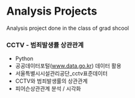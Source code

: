 # Analysis Projects
Analysis project done in the class of grad shcool

### CCTV - 범죄발생률 상관관계
- Python
- 공공데이터포털(www.data.go.kr) 데이터 활용
- 서울특별시시설관리공단_cctv표준데이터
- CCTV와 범죄발생률의 상관관계
- 피어슨상관관계 분석 / 시각화 
